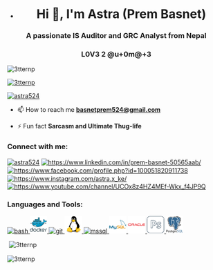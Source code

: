 - <h1 align="center">Hi 👋, I'm Astra (Prem Basnet)</h1>
<h3 align="center">A passionate IS Auditor and GRC Analyst from Nepal</h3>
<h3 align="center">L0V3 2 @u+0m@+3</h3>
<p align="left"> <img src="https://komarev.com/ghpvc/?username=3tternp&label=Profile%20views&color=0e75b6&style=flat" alt="3tternp" /> </p>

<p align="left"> <a href="https://github.com/ryo-ma/github-profile-trophy"><img src="https://github-profile-trophy.vercel.app/?username=3tternp" alt="3tternp" /></a> </p>

<p align="left"> <a href="https://twitter.com/astra524" target="blank"><img src="https://img.shields.io/twitter/follow/astra524?logo=twitter&style=for-the-badge" alt="astra524" /></a> </p>

- 📫 How to reach me **basnetprem524@gmail.com**

- ⚡ Fun fact **Sarcasm and Ultimate Thug-life**

<h3 align="left">Connect with me:</h3>
<p align="left">
<a href="https://twitter.com/astra524" target="blank"><img align="center" src="https://raw.githubusercontent.com/rahuldkjain/github-profile-readme-generator/master/src/images/icons/Social/twitter.svg" alt="astra524" height="30" width="40" /></a>
<a href="https://linkedin.com/in/prem-basnet-50565aab/" target="blank"><img align="center" src="https://raw.githubusercontent.com/rahuldkjain/github-profile-readme-generator/master/src/images/icons/Social/linked-in-alt.svg" alt="https://www.linkedin.com/in/prem-basnet-50565aab/" height="30" width="40" /></a>
<a href="https://www.facebook.com/profile.php?id=100051820911738" target="blank"><img align="center" src="https://raw.githubusercontent.com/rahuldkjain/github-profile-readme-generator/master/src/images/icons/Social/facebook.svg" alt="https://www.facebook.com/profile.php?id=100051820911738" height="30" width="40" /></a>
<a href="https://instagram.com/astra.x_ke/" target="blank"><img align="center" src="https://raw.githubusercontent.com/rahuldkjain/github-profile-readme-generator/master/src/images/icons/Social/instagram.svg" alt="https://www.instagram.com/astra.x_ke/" height="30" width="40" /></a>
<a href="https://www.youtube.com/channel/UCOx8z4HZ4MEf-Wkx_f4JP9Q" target="blank"><img align="center" src="https://raw.githubusercontent.com/rahuldkjain/github-profile-readme-generator/master/src/images/icons/Social/youtube.svg" alt="https://www.youtube.com/channel/UCOx8z4HZ4MEf-Wkx_f4JP9Q" height="30" width="40" /></a>
</p>

<h3 align="left">Languages and Tools:</h3>
<p align="left"> <a href="https://www.gnu.org/software/bash/" target="_blank" rel="noreferrer"> <img src="https://www.vectorlogo.zone/logos/gnu_bash/gnu_bash-icon.svg" alt="bash" width="40" height="40"/> </a> <a href="https://www.docker.com/" target="_blank" rel="noreferrer"> <img src="https://raw.githubusercontent.com/devicons/devicon/master/icons/docker/docker-original-wordmark.svg" alt="docker" width="40" height="40"/> </a> <a href="https://git-scm.com/" target="_blank" rel="noreferrer"> <img src="https://www.vectorlogo.zone/logos/git-scm/git-scm-icon.svg" alt="git" width="40" height="40"/> </a> <a href="https://www.linux.org/" target="_blank" rel="noreferrer"> <img src="https://raw.githubusercontent.com/devicons/devicon/master/icons/linux/linux-original.svg" alt="linux" width="40" height="40"/> </a>  <a href="https://www.microsoft.com/en-us/sql-server" target="_blank" rel="noreferrer"> <img src="https://www.svgrepo.com/show/303229/microsoft-sql-server-logo.svg" alt="mssql" width="40" height="40"/> </a> <a href="https://www.mysql.com/" target="_blank" rel="noreferrer"> <img src="https://raw.githubusercontent.com/devicons/devicon/master/icons/mysql/mysql-original-wordmark.svg" alt="mysql" width="40" height="40"/> </a> <a href="https://www.oracle.com/" target="_blank" rel="noreferrer"> <img src="https://raw.githubusercontent.com/devicons/devicon/master/icons/oracle/oracle-original.svg" alt="oracle" width="40" height="40"/> </a> <a href="https://www.photoshop.com/en" target="_blank" rel="noreferrer"> <img src="https://raw.githubusercontent.com/devicons/devicon/master/icons/photoshop/photoshop-line.svg" alt="photoshop" width="40" height="40"/> </a> <a href="https://www.postgresql.org" target="_blank" rel="noreferrer"> <img src="https://raw.githubusercontent.com/devicons/devicon/master/icons/postgresql/postgresql-original-wordmark.svg" alt="postgresql" width="40" height="40"/> </a> </p>

<p>&nbsp;<img align="center" src="https://github-readme-stats.vercel.app/api?username=3tternp&show_icons=true&locale=en" alt="3tternp" /></p>

<p><img align="center" src="https://github-readme-streak-stats.herokuapp.com/?user=3tternp&" alt="3tternp" /></p>
